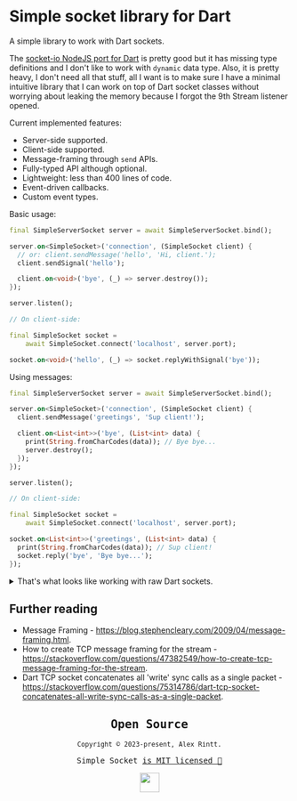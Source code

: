# Simple socket library for Dart

A simple library to work with Dart sockets.

The [socket-io NodeJS port for Dart](https://github.com/rikulo/socket.io-client-dart) is pretty good but it has missing type definitions and I don't like to work with `dynamic` data type. Also, it is pretty heavy, I don't need all that stuff, all I want is to make sure I have a minimal intuitive library that I can work on top of Dart socket classes without worrying about leaking the memory because I forgot the 9th Stream listener opened.

Current implemented features:

- Server-side supported.
- Client-side supported.
- Message-framing through `send` APIs.
- Fully-typed API although optional.
- Lightweight: less than 400 lines of code.
- Event-driven callbacks.
- Custom event types.

Basic usage:

```dart
final SimpleServerSocket server = await SimpleServerSocket.bind();

server.on<SimpleSocket>('connection', (SimpleSocket client) {
  // or: client.sendMessage('hello', 'Hi, client.');
  client.sendSignal('hello');

  client.on<void>('bye', (_) => server.destroy());
});

server.listen();

// On client-side:

final SimpleSocket socket =
    await SimpleSocket.connect('localhost', server.port);

socket.on<void>('hello', (_) => socket.replyWithSignal('bye'));
```

Using messages:

```dart
final SimpleServerSocket server = await SimpleServerSocket.bind();

server.on<SimpleSocket>('connection', (SimpleSocket client) {
  client.sendMessage('greetings', 'Sup client!');

  client.on<List<int>>('bye', (List<int> data) {
    print(String.fromCharCodes(data)); // Bye bye...
    server.destroy();
  });
});

server.listen();

// On client-side:

final SimpleSocket socket =
    await SimpleSocket.connect('localhost', server.port);

socket.on<List<int>>('greetings', (List<int> data) {
  print(String.fromCharCodes(data)); // Sup client!
  socket.reply('bye', 'Bye bye...');
});
```

<details>
  <summary>That's what looks like working with raw Dart sockets.</summary>

```dart
final ServerSocket server =
    await ServerSocket.bind(InternetAddress.anyIPv4, 0);

late final StreamSubscription<Socket> onNewClientListener;

Future<void> closeServer() async {
  await onNewClientListener.cancel();
  await server.close();
}

onNewClientListener = server.listen(
  (Socket client) {
    late final StreamSubscription<String> onNewMessageListener;

    Future<void> cancelListener() async {
      await onNewMessageListener.cancel();
    }

    client.write('Sup client!');

    onNewMessageListener = client.map(String.fromCharCodes).listen(
      // No TCP messaging-frame support!
      (String message) {
        print(message);
        if (message == 'bye') {
          client.close();
          closeServer();
        }
      },
      cancelOnError: true,
      onDone: cancelListener,
      onError: (_) => cancelListener(),
    );
  },
  cancelOnError: true,
  onDone: closeServer,
  onError: (_) => closeServer(),
);

// On client-side.

final Socket socket = await Socket.connect('localhost', server.port);

late final StreamSubscription<String> onNewServerMessageListener;

Future<void> cancelListener() async {
  socket.destroy();
  await socket.close();
  await onNewServerMessageListener.cancel();
}

onNewServerMessageListener = socket.map(String.fromCharCodes).listen(
  // No TCP messaging-frame support!
  (String message) {
    if (message.startsWith('Sup')) {
      print(message);
      socket.write('bye');
    }
  },
  cancelOnError: true,
  onDone: cancelListener,
  onError: (_) => cancelListener(),
);
```

</details>

## Further reading

- Message Framing - <https://blog.stephencleary.com/2009/04/message-framing.html>.
- How to create TCP message framing for the stream - <https://stackoverflow.com/questions/47382549/how-to-create-tcp-message-framing-for-the-stream>.
- Dart TCP socket concatenates all 'write' sync calls as a single packet - <https://stackoverflow.com/questions/75314786/dart-tcp-socket-concatenates-all-write-sync-calls-as-a-single-packet>.

<samp>

<h2 align="center">
  Open Source
</h2>
<p align="center">
  <sub>Copyright © 2023-present, Alex Rintt.</sub>
</p>
<p align="center">Simple Socket <a href="/LICENSE">is MIT licensed 💖</a></p>
<p align="center">
  <img src="https://dart.dev/assets/img/shared/dart/logo+text/horizontal/white.svg" width="35" />
</p>
